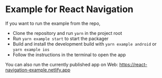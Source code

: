 # Example for React Navigation

If you want to run the example from the repo,

- Clone the repository and run `yarn` in the project root
- Run `yarn example start` to start the packager
- Build and install the development build with `yarn example android` or `yarn example ios`
- Follow the instructions in the terminal to open the app

You can also run the currently published app on Web: <https://react-navigation-example.netlify.app>

